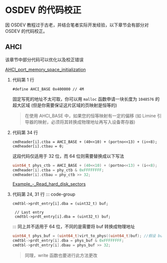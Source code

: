 # OSDEV 的代码校正

因 OSDEV 教程过于古老，并结合笔者实际开发经验，以下章节会有部分对 OSDEV 的代码校正。

## AHCI

该章节中部分代码可以优化以及校正错误

[AHCI_port_memory_space_initialization](https://wiki.osdev.org/AHCI#AHCI_port_memory_space_initialization)

1. 代码第 1 行

   ```c:line-numbers=1
   #define AHCI_BASE 0x400000 // 4M
   ```

   固定写死的地址不太可取，你可以用 `malloc` 函数申请一块长度为 `1048576` 的超大区域 (但是你需要保证这片区域的页映射是恒等的)

   > 在使用 AHCI_BASE 中，如果您的恒等映射有一定的偏移 (如 Limine 引导器的映射，必须将其转换成物理地址再写入设备寄存器)

2. 代码第 34 行

   ```c:line-numbers=34
   cmdheader[i].ctba = AHCI_BASE + (40<<10) + (portno<<13) + (i<<8);
   cmdheader[i].ctbau = 0;
   ```

   这段代码仅适用于 32 位，而 64 位则需要替换成以下写法

   ```c
   uint64_t phys_ctb = AHCI_BASE + (40<<10) + (portno<<13) + (i<<8);
   cmdheader[i].ctba = phy_ctb & 0xFFFFFFFF;
   cmdheader[i].ctbau = phy_ctb >> 32;
   ```

   [Example\_-_Read_hard_disk_sectors](https://wiki.osdev.org/AHCI#Example_-_Read_hard_disk_sectors)

3. 代码第 24, 31 行
   ::: code-group

   ```c:line-numbers=24
   cmdtbl->prdt_entry[i].dba = (uint32_t) buf;
   ```

   ```c:line-numbers=31
    // Last entry
    cmdtbl->prdt_entry[i].dba = (uint32_t) buf;
   ```

   :::
   同上并不适用于 64 位，不同的是需要将 buf 转换成物理地址

   ```c
   uint64_t phys_buf = (uint64_t)virt_to_phys((uint64_t)buf); //假设 buf 需要进行虚拟地址转换成物理地址
   cmdtbl->prdt_entry[i].dba = phys_buf & 0xFFFFFFFF;
   cmdtbl->prdt_entry[i].dbau = phys_buf >> 32;
   ```

   > 同理，write 函数也要进行此方法更改
